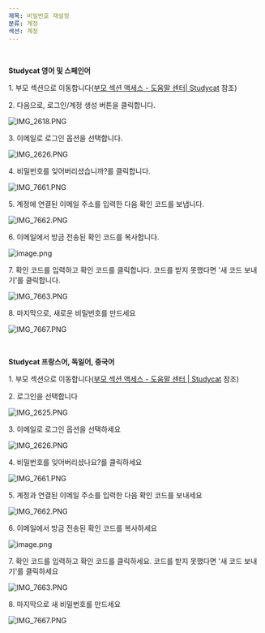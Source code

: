 ```yaml
---
제목: 비밀번호 재설정
분류: 계정
섹션: 계정
---
```

 

**Studycat 영어 및 스페인어**

1\. 부모 섹션으로 이동합니다([부모 섹션 액세스 - 도움말 센터\| Studycat](https://help.Studycat.com/hc/en-us/articles/34518228622105/preview/eyJhbGciOiJIUzI1NiJ9.eyJpZCI6MzQ1MTgyMjg2MjIxMDUsImV4cCI6MTcyMDQxMjU1MX0.8DEe5gqzcwGhn9YtGOdFZJbwEjnL1d_JV4GHmWuDeF8) 참조)

2\. 다음으로, 로그인/계정 생성 버튼을 클릭합니다.

![IMG_2618.PNG](https://help.Studycat.com/hc/article_attachments/34482878992025)

3\. 이메일로 로그인 옵션을 선택합니다.

![IMG_2626.PNG](https://help.Studycat.com/hc/article_attachments/34482878995737)

4\. 비밀번호를 잊어버리셨습니까?를 클릭합니다.

![IMG_7661.PNG](https://help.Studycat.com/hc/article_attachments/34469007160729)

5\. 계정에 연결된 이메일 주소를 입력한 다음 확인 코드를 보냅니다.

![IMG_7662.PNG](https://help.Studycat.com/hc/article_attachments/34469007168281)

6\. 이메일에서 방금 전송된 확인 코드를 복사합니다.

![image.png](https://help.Studycat.com/hc/article_attachments/34469007171481)

7\. 확인 코드를 입력하고 확인 코드를 클릭합니다. 코드를 받지 못했다면 '새 코드 보내기'를 클릭합니다.

![IMG_7663.PNG](https://help.Studycat.com/hc/article_attachments/34469007173273)

8\. 마지막으로, 새로운 비밀번호를 만드세요

![IMG_7667.PNG](https://help.Studycat.com/hc/article_attachments/34469053229337)

 

**Studycat 프랑스어, 독일어, 중국어**

1\. 부모 섹션으로 이동합니다([부모 섹션 액세스 - 도움말 센터 \| Studycat](https://help.Studycat.com/hc/en-us/articles/34518228622105/preview/eyJhbGciOiJIUzI1NiJ9.eyJpZCI6MzQ1MTgyMjg2MjIxMDUsImV4cCI6MTcyMDQxMjU1MX0.8DEe5gqzcwGhn9YtGOdFZJbwEjnL1d_JV4GHmWuDeF8) 참조)

2\. 로그인을 선택합니다

![IMG_2625.PNG](https://help.Studycat.com/hc/article_attachments/34482879039257)

3\. 이메일로 로그인 옵션을 선택하세요

![IMG_2626.PNG](https://help.Studycat.com/hc/article_attachments/34482878995737)

4\. 비밀번호를 잊어버리셨나요?를 클릭하세요

![IMG_7661.PNG](https://help.Studycat.com/hc/article_attachments/34469007160729)

5\. 계정과 연결된 이메일 주소를 입력한 다음 확인 코드를 보내세요

![IMG_7662.PNG](https://help.Studycat.com/hc/article_attachments/34469007168281)

6\. 이메일에서 방금 전송된 확인 코드를 복사하세요

![image.png](https://help.Studycat.com/hc/article_attachments/34469007171481)

7\. 확인 코드를 입력하고 확인 코드를 클릭하세요. 코드를 받지 못했다면 '새 코드 보내기'를 클릭하세요

![IMG_7663.PNG](https://help.Studycat.com/hc/article_attachments/34469007173273)

8\. 마지막으로 새 비밀번호를 만드세요

![IMG_7667.PNG](https://help.Studycat.com/hc/article_attachments/34469053229337)
